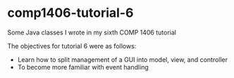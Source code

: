 # comp1406-tutorial-6
Some Java classes I wrote in my sixth COMP 1406 tutorial

The objectives for tutorial 6 were as follows:
 - Learn how to split management of a GUI into model, view, and controller
 - To become more familiar with event handling
